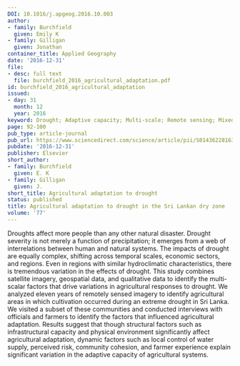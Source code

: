 ```yaml
---
DOI: 10.1016/j.apgeog.2016.10.003
author:
- family: Burchfield
  given: Emily K
- family: Gilligan
  given: Jonathan
container_title: Applied Geography
date: '2016-12-31'
file:
- desc: full text
  file: burchfield_2016_agricultural_adaptation.pdf
id: burchfield_2016_agricultural_adaptation
issued:
- day: 31
  month: 12
  year: 2016
keyword: Drought; Adaptive capacity; Multi-scale; Remote sensing; Mixed methods
page: 92-100
pub_type: article-journal
pub_url: https://www.sciencedirect.com/science/article/pii/S0143622816306063
pubdate: '2016-12-31'
publisher: Elsevier
short_author:
- family: Burchfield
  given: E. K
- family: Gilligan
  given: J.
short_title: Agricultural adaptation to drought
status: published
title: Agricultural adaptation to drought in the Sri Lankan dry zone
volume: '77'
---
```

Droughts affect more people than any other natural disaster. Drought severity is not merely a function of precipitation; it emerges from a web of interrelations between human and natural systems. The impacts of drought are equally complex, shifting across temporal scales, economic sectors, and regions. Even in regions with similar hydroclimatic characteristics, there is tremendous variation in the effects of drought. This study combines satellite imagery, geospatial data, and qualitative data to identify the multi-scalar factors that drive variations in agricultural responses to drought. We analyzed eleven years of remotely sensed imagery to identify agricultural areas in which cultivation occurred during an extreme drought in Sri Lanka. We visited a subset of these communities and conducted interviews with officials and farmers to identify the factors that influenced agricultural adaptation. Results suggest that though structural factors such as infrastructural capacity and physical environment significantly affect agricultural adaptation, dynamic factors such as local control of water supply, perceived risk, community cohesion, and farmer experience explain significant variation in the adaptive capacity of agricultural systems.
